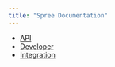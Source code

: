 ```yaml
---
title: "Spree Documentation"
---
```


* [API](/api/)
* [Developer](/developer/)
* [Integration](/integration/)